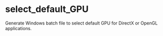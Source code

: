 # select_default_GPU
Generate Windows batch file to select default GPU for DirectX or OpenGL applications.

